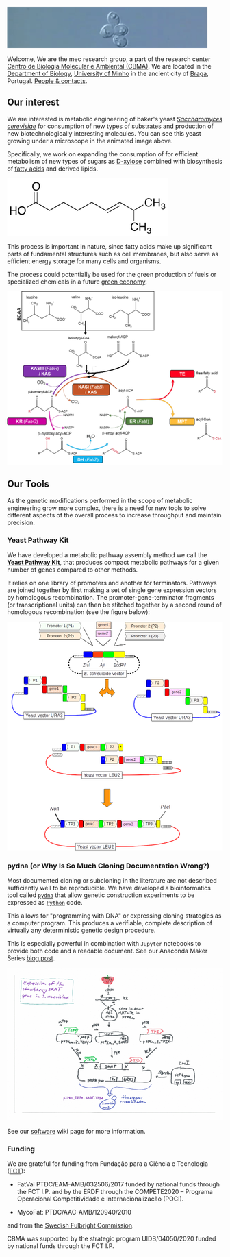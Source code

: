 ![life_of_Yeast](The_life_of_Yeast_wide.gif)

Welcome, We are the mec research group, a part of the research center [Centro de Biologia Molecular e Ambiental (CBMA)](https://cbma.uminho.pt). We are located in the [Department of Biology](https://goo.gl/maps/JyphLrwBYejffwTx5), [University of Minho](https://www.uminho.pt) in the ancient city of [Braga](https://en.wikipedia.org/wiki/Braga), Portugal. [People & contacts](https://github.com/MetabolicEngineeringGroupCBMA/MetabolicEngineeringGroupCBMA.github.io/wiki/people).

## Our interest

We are interested is metabolic engineering of baker's yeast [*Saccharomyces cerevisiae*](https://en.wikipedia.org/wiki/Saccharomyces_cerevisiae)
for consumption of new types of substrates and production of new biotechnologically interesting molecules. You can see this yeast growing under a microscope in the animated image above.

Specifically, we work on expanding the consumption of for efficient metabolism of new types of sugars as [D-xylose](https://en.wikipedia.org/wiki/Xylose) combined with biosynthesis of [fatty acids](https://en.wikipedia.org/wiki/Fatty_acid) and derived lipids.

![fa](8-methyl-6-nonenoic-acid.png)

This process is important in nature, since fatty acids make up significant parts of fundamental structures such as cell membranes, but also serve as
efficient energy storage for many cells and organisms.

The process could potentially be used for the green production of fuels or specialized chemicals in a future [green economy](https://en.wikipedia.org/wiki/Green_economy).

![fas](fas.png)

## Our Tools

As the genetic modifications performed in the scope of metabolic engineering grow more complex, there is a need for new tools to solve different aspects of the overall process to increase throughput and maintain precision.

### Yeast Pathway Kit

We have developed a metabolic pathway assembly method we call the [**Yeast Pathway Kit**](https://pubmed.ncbi.nlm.nih.gov/26916955), that produces
compact metabolic pathways for a given number of genes compared to other methods.

It relies on one library of promoters and another for terminators. Pathways are joined together by first making a set of single gene expression vectors by homologous recombination. The promoter-gene-terminator fragments (or transcriptional units) can then be stitched together by a second round of homologous recombination (see the figure below):

![ypk](yeast_pathway_kit_figure2.png)

### pydna (or Why Is So Much Cloning Documentation Wrong?)

Most documented cloning or subcloning in the literature are not described sufficiently well to be reproducible. We have developed a bioinformatics tool called [`pydna`](https://github.com/BjornFJohansson/pydna#-pydna) that allow genetic construction experiments to be expressed as [`Python`](https://www.python.org) code.

This allows for "programming with DNA" or expressing cloning strategies as a computer program. This produces a verifiable, complete description of virtually any deterministic genetic design procedure.

This is especially powerful in combination with `Jupyter` notebooks to provide both code and a readable document. See our Anaconda Maker
Series [blog post](https://www.anaconda.com/blog/why-is-so-much-cloning-documentation-wrong).

![pydna](saat_cloning_animation.gif)

See our [software](https://github.com/MetabolicEngineeringGroupCBMA/MetabolicEngineeringGroupCBMA.github.io/wiki/software) wiki page for more information.

### Funding

We are grateful for funding from Fundação para a Ciência e Tecnologia ([FCT](https://www.fct.pt)):

- FatVal PTDC/EAM-AMB/032506/2017 funded by national funds through the FCT I.P. and by the ERDF through the COMPETE2020 – Programa Operacional Competitividade e Internacionalizacão (POCI).

- MycoFat: PTDC/AAC-AMB/120940/2010

and from the [Swedish Fulbright Commission](https://www.fulbright.se).


CBMA was supported by the strategic program UIDB/04050/2020 funded by national funds through the FCT I.P.





